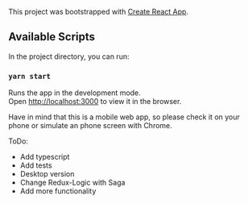 This project was bootstrapped with [Create React App](https://github.com/facebook/create-react-app).

## Available Scripts

In the project directory, you can run:

### `yarn start`

Runs the app in the development mode.<br />
Open [http://localhost:3000](http://localhost:3000) to view it in the browser.

Have in mind that this is a mobile web app, so please check it on your phone or simulate an phone screen with Chrome.

ToDo:
- Add typescript
- Add tests
- Desktop version
- Change Redux-Logic with Saga
- Add more functionality 
